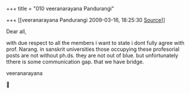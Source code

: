 +++
title = "010 veeranarayana Pandurangi"

+++
[[veeranarayana Pandurangi	2009-03-16, 18:25:30 [Source](https://groups.google.com/g/bvparishat/c/8FeD9h2arcc)]]



Dear all,

with due respect to all the members i want to state i dont fully agree with prof. Narang. in sanskrit universities those occupying these profesorial posts are not without ph.ds. they are not out of blue. but unfortunately tthere is some communication gap. that we have bridge.

veeranarayana  
  




